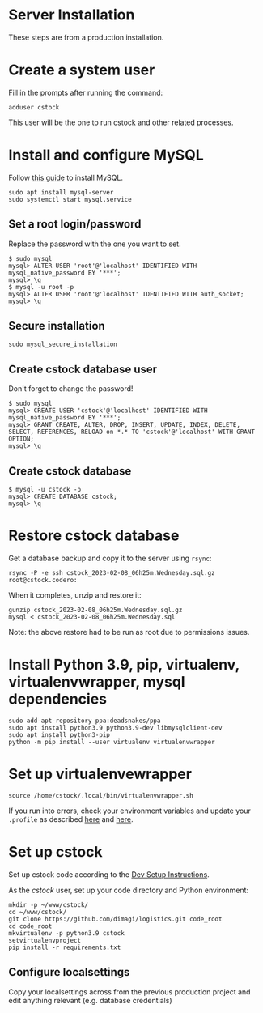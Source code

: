 Server Installation
===================

These steps are from a production installation.

# Create a system user

Fill in the prompts after running the command:

```
adduser cstock
```

This user will be the one to run cstock and other related processes.

# Install and configure MySQL

Follow [this guide](https://www.digitalocean.com/community/tutorials/how-to-install-mysql-on-ubuntu-20-04) to install MySQL.

```
sudo apt install mysql-server
sudo systemctl start mysql.service
```

## Set a root login/password

Replace the password with the one you want to set. 

```
$ sudo mysql
mysql> ALTER USER 'root'@'localhost' IDENTIFIED WITH mysql_native_password BY '***';
mysql> \q
$ mysql -u root -p
mysql> ALTER USER 'root'@'localhost' IDENTIFIED WITH auth_socket;
mysql> \q
```

## Secure installation

```
sudo mysql_secure_installation
```

## Create cstock database user

Don't forget to change the password!

```
$ sudo mysql
mysql> CREATE USER 'cstock'@'localhost' IDENTIFIED WITH mysql_native_password BY '***';
mysql> GRANT CREATE, ALTER, DROP, INSERT, UPDATE, INDEX, DELETE, SELECT, REFERENCES, RELOAD on *.* TO 'cstock'@'localhost' WITH GRANT OPTION;
mysql> \q
```

## Create cstock database

```
$ mysql -u cstock -p
mysql> CREATE DATABASE cstock;
mysql> \q
```

# Restore cstock database

Get a database backup and copy it to the server using `rsync`:

```
rsync -P -e ssh cstock_2023-02-08_06h25m.Wednesday.sql.gz root@cstock.codero:
```

When it completes, unzip and restore it:

```
gunzip cstock_2023-02-08_06h25m.Wednesday.sql.gz
mysql < cstock_2023-02-08_06h25m.Wednesday.sql
```

Note: the above restore had to be run as root due to permissions issues.


# Install Python 3.9, pip, virtualenv, virtualenvwrapper, mysql dependencies

```
sudo add-apt-repository ppa:deadsnakes/ppa
sudo apt install python3.9 python3.9-dev libmysqlclient-dev
sudo apt install python3-pip
python -m pip install --user virtualenv virtualenvwrapper
```

# Set up virtualenvewrapper

```
source /home/cstock/.local/bin/virtualenvwrapper.sh
```

If you run into errors, check your environment variables and update your `.profile` as described
[here](https://askubuntu.com/a/995130) and [here](https://virtualenvwrapper.readthedocs.io/en/latest/).

# Set up cstock

Set up cstock code according to the [Dev Setup Instructions](../dev-setup.md).

As the *cstock* user, set up your code directory and Python environment:

```
mkdir -p ~/www/cstock/
cd ~/www/cstock/
git clone https://github.com/dimagi/logistics.git code_root
cd code_root
mkvirtualenv -p python3.9 cstock
setvirtualenvproject
pip install -r requirements.txt
```

## Configure localsettings

Copy your localsettings across from the previous production project and edit anything relevant
(e.g. database credentials)
